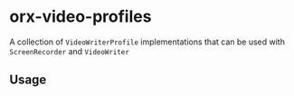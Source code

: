 # orx-video-profiles

A collection of `VideoWriterProfile` implementations that can be used with `ScreenRecorder` and `VideoWriter`

## Usage

